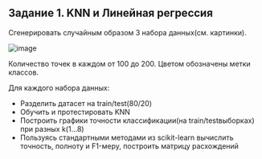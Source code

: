 ## Задание 1. KNN и Линейная регрессия

Сгенерировать случайным образом 3 набора данных(см. картинки).

![image](https://github.com/Rivgad/innopolis.machine_learning_assignments/assets/55663166/198e8916-43ed-4379-9f85-62e00b39e72f)

Количество точек в каждом от 100 до 200. Цветом обозначены метки классов.

Для каждого набора данных:
- Разделить датасет на train/test(80/20)
- Обучить и протестировать KNN
- Построить графики точности классификации(на train/testвыборках) при разных k(1...8)
- Пользуясь стандартными методами из scikit-learn вычислить точность, полноту и F1-меру, построить матрицу расхождений